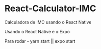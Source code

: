 # React-Calculator-IMC
Calculadora de IMC usando o React Native


Usando o React Native
e o Expo

Para rodar - yarn start || expo start
